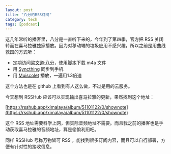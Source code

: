 ```yaml
---
layout: post
title: "八分的RSS订阅"
category: tech
tags: [podcast]
---
```


这几年常听的播客里，八分是一直听下来的，今年到了第四季，官方把 RSS 关闭转而在喜马拉雅独家播放。因为对移动端的垃圾应用不感兴趣，所以之前是用曲线救国的方式听：

- 定期访问[梁文道·八分](https://www.ximalaya.com/album/51101122)，使用[脚本](https://greasyfork.org/zh-CN/scripts/435495)下载 m4a 文件
- 用 [Syncthing](https://syncthing.net/) 同步到手机
- 用 [Muiscolet](https://krosbits.in/musicolet/) 播放，一遍用1.3倍速

这个方法也是在 github 上看到有人这么做，不过是用的云服务。

今天想到 RSSHub 应该可以实现输出喜马拉雅的更新，果然找到这个地址：

[https://rsshub.app/ximalaya/album/51101122/0/shownote](https://rsshub.app/ximalaya/album/51101122/0/shownote)

这个 RSS 地址需要科学上网，但实际音频地址不需要。而且我之前的播客也是手动获取喜马拉雅的音频地址，算是偷偷利用吧。

同样 RSSHub 号称万物皆可 RSS ，能找到很多订阅内容，而且可以自行部署，方便有针对性的接收信息。
